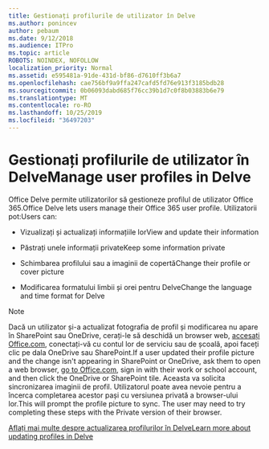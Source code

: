 ```yaml
---
title: Gestionați profilurile de utilizator în Delve
ms.author: ponincev
author: pebaum
ms.date: 9/12/2018
ms.audience: ITPro
ms.topic: article
ROBOTS: NOINDEX, NOFOLLOW
localization_priority: Normal
ms.assetid: e595481a-91de-431d-bf86-d7610ff3b6a7
ms.openlocfilehash: cae756bf9a9ffa247cafd5fd76e913f3185bdb28
ms.sourcegitcommit: 0b06093dabd685f76cc39b1d7c0f8b03883b6e79
ms.translationtype: MT
ms.contentlocale: ro-RO
ms.lasthandoff: 10/25/2019
ms.locfileid: "36497203"
---
```

# <a name="manage-user-profiles-in-delve"></a><span data-ttu-id="6597e-102">Gestionați profilurile de utilizator în Delve</span><span class="sxs-lookup"><span data-stu-id="6597e-102">Manage user profiles in Delve</span></span>

<span data-ttu-id="6597e-103">Office Delve permite utilizatorilor să gestioneze profilul de utilizator Office 365.</span><span class="sxs-lookup"><span data-stu-id="6597e-103">Office Delve lets users manage their Office 365 user profile.</span></span> <span data-ttu-id="6597e-104">Utilizatorii pot:</span><span class="sxs-lookup"><span data-stu-id="6597e-104">Users can:</span></span>
  
- <span data-ttu-id="6597e-105">Vizualizați și actualizați informațiile lor</span><span class="sxs-lookup"><span data-stu-id="6597e-105">View and update their information</span></span>
    
- <span data-ttu-id="6597e-106">Păstrați unele informații private</span><span class="sxs-lookup"><span data-stu-id="6597e-106">Keep some information private</span></span>
    
- <span data-ttu-id="6597e-107">Schimbarea profilului sau a imaginii de copertă</span><span class="sxs-lookup"><span data-stu-id="6597e-107">Change their profile or cover picture</span></span>
    
- <span data-ttu-id="6597e-108">Modificarea formatului limbii și orei pentru Delve</span><span class="sxs-lookup"><span data-stu-id="6597e-108">Change the language and time format for Delve</span></span>
    
> [!NOTE]
> <span data-ttu-id="6597e-109">Dacă un utilizator și-a actualizat fotografia de profil și modificarea nu apare în SharePoint sau OneDrive, cerați-le să deschidă un browser web, [accesați Office.com](https://www.office.com), conectați-vă cu contul lor de serviciu sau de școală, apoi faceți clic pe dala OneDrive sau SharePoint.</span><span class="sxs-lookup"><span data-stu-id="6597e-109">If a user updated their profile picture and the change isn't appearing in SharePoint or OneDrive, ask them to open a web browser, [go to Office.com](https://www.office.com), sign in with their work or school account, and then click the OneDrive or SharePoint tile.</span></span> <span data-ttu-id="6597e-110">Aceasta va solicita sincronizarea imaginii de profil. Utilizatorul poate avea nevoie pentru a încerca completarea acestor pași cu versiunea privată a browser-ului lor.</span><span class="sxs-lookup"><span data-stu-id="6597e-110">This will prompt the profile picture to sync. The user may need to try completing these steps with the Private version of their browser.</span></span> 
  
[<span data-ttu-id="6597e-111">Aflați mai multe despre actualizarea profilurilor în Delve</span><span class="sxs-lookup"><span data-stu-id="6597e-111">Learn more about updating profiles in Delve</span></span>](https://go.microsoft.com/fwlink/?linkid=735070)
  

